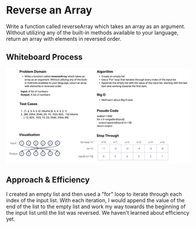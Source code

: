 # Reverse an Array
Write a function called reverseArray which takes an array as an argument. Without utilizing any of the built-in methods available to your language, return an array with elements in reversed order.

## Whiteboard Process
![CC01 Whiteboard](./CC01%20Whiteboard.png)

## Approach & Efficiency
I created an empty list and then used a "for" loop to iterate through each index of the input list. With each iteration, I would append the value of the end of the list to the empty list and work my way towards the beginning of the input list until the list was reversed. We haven't learned about efficiency yet.
